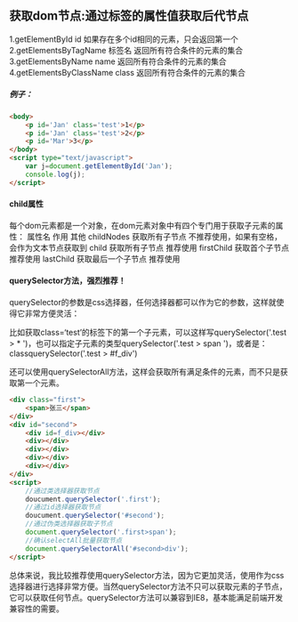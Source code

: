 


## 获取dom节点:通过标签的属性值获取后代节点 

1.getElementById         id    如果存在多个id相同的元素，只会返回第一个
2.getElementsByTagName   标签名  返回所有符合条件的元素的集合
3.getElementsByName       name 返回所有符合条件的元素的集合
4.getElementsByClassName  class  返回所有符合条件的元素的集合
##### 例子：
```html
<body>
    <p id='Jan' class='test'>1</p>
    <p id='Jan' class='test'>2</p>
    <p id='Mar'>3</p>
</body>
<script type="text/javascript">
    var j=document.getElementById('Jan');
    console.log(j);
</script>
```

####  child属性
每个dom元素都是一个对象，在dom元素对象中有四个专门用于获取子元素的属性：
属性名 作用  其他
childNodes  获取所有子节点     不推荐使用，如果有空格，会作为文本节点获取到
child       获取所有子节点     推荐使用
firstChild  获取首个子节点     推荐使用
lastChild   获取最后一个子节点  推荐使用


#### querySelector方法，强烈推荐！
querySelector的参数是css选择器，任何选择器都可以作为它的参数，这样就使得它非常方便灵活：

比如获取class=‘test’的标签下的第一个子元素，可以这样写querySelector('.test  > * ')，也可以指定子元素的类型querySelector('.test  > span ')，或者是：classquerySelector('.test  > #f_div')

还可以使用querySelectorAll方法，这样会获取所有满足条件的元素，而不只是获取第一个元素。
```html
<div class="first">
    <span>张三</span>
</div>
<div id="second">
    <div id=f_div></div>
    <div></div>
    <div></div>
    <div></div>
    <div></div>
</div>
<script>
    //通过类选择器获取节点
    doucument.querySelector('.first');
    //通过id选择器获取节点
    doucument.querySelector('#second');
    //通过伪类选择器获取子节点
    document.querySelector('.first>span');
    //确认selectAll批量获取节点
    document.querySelectorAll('#second>div');
</script>
```
总体来说，我比较推荐使用querySelector方法，因为它更加灵活，使用作为css选择器进行选择非常方便。当然querySelector方法不只可以获取元素的子节点，它可以获取任何节点。querySelector方法可以兼容到IE8，基本能满足前端开发兼容性的需要。